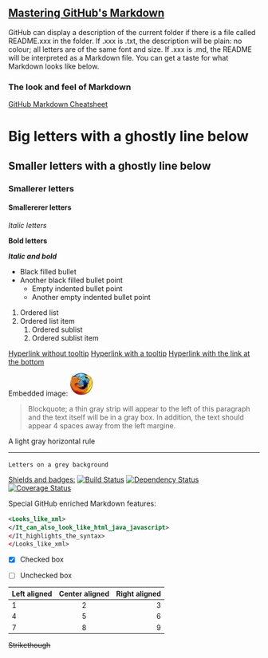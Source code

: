 ## [Mastering GitHub's Markdown](https://guides.github.com/features/mastering-markdown/)

GitHub can display a description of the current folder if there is a file called README.xxx in the folder.
If .xxx is .txt, the description will be plain: no colour; all letters are of the same font and size.
If .xxx is .md, the README will be interpreted as a Markdown file. You can get a taste for what Markdown looks like below.

### The look and feel of Markdown

[GitHub Markdown Cheatsheet](https://github.com/adam-p/markdown-here/wiki/Markdown-Cheatsheet)

# Big letters with a ghostly line below

## Smaller letters with a ghostly line below

### Smallerer letters

#### Smallererer letters

*Italic letters*

**Bold letters**

**_Italic and bold_**

* Black filled bullet
* Another black filled bullet point
    * Empty indented bullet point
    * Another empty indented bullet point

1. Ordered list
2. Ordered list item
    1. Ordered sublist
    2. Ordered sublist item

[Hyperlink without tooltip](https://www.mozilla.org)
[Hyperlink with a tooltip](https://www.mozilla.org "Mozilla Website")
[Hyperlink with the link at the bottom]

[Hyperlink with the link at the bottom]: https://www.mozilla.org

Embedded image:
![alternative_text_for_embedded_image](https://github.com/MislavJaksic/KnowledgeRepository/blob/master/GitHub/Guides/MasteringMarkdown/mozilla_logo_48.png)

> Blockquote; a thin gray strip will appear to the left of this paragraph and the text itself will be in a gray box. In addition,
> the text should appear 4 spaces away from the left margine.

A light gray horizontal rule
___

`Letters on a grey background`

[Shields and badges:](https://github.com/badges/shields)
[![Build Status](http://img.shields.io/travis/badges/badgerbadgerbadger.svg?style=flat-square)](https://travis-ci.org/badges/badgerbadgerbadger)
[![Dependency Status](http://img.shields.io/gemnasium/badges/badgerbadgerbadger.svg?style=flat-square)](https://gemnasium.com/badges/badgerbadgerbadger)
[![Coverage Status](http://img.shields.io/coveralls/badges/badgerbadgerbadger.svg?style=flat-square)](https://coveralls.io/r/badges/badgerbadgerbadger)

Special GitHub enriched Markdown features:

```xml
<Looks_like_xml>
</It_can_also_look_like_html_java_javascript>
</It_highlights_the_syntax>
</Looks_like_xml>
```

- [x] Checked box
- [ ] Unchecked box


| Left aligned | Center aligned | Right aligned |
| :--- | :---: | ---: |
| 1 | 2 | 3 |
| 4 | 5 | 6 |
| 7 | 8 | 9 |

~~Strikethough~~
